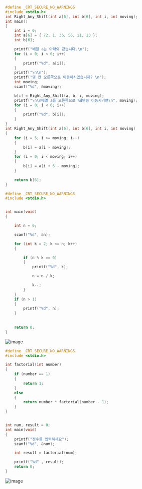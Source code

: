 ```c
#define _CRT_SECURE_NO_WARNINGS
#include <stdio.h>
int Right_Any_Shift(int a[6], int b[6], int i, int moving);
int main()
{
	int i = 0;
	int a[6] = { 72, 1, 36, 56, 21, 23 };
	int b[6];

	printf("배열 a는 아래와 같습니다.\n");
	for (i = 0; i < 6; i++)
	{
		printf("%d", a[i]);
	}
	printf("\n\n");
	printf("몇 칸 오른쪽으로 이동하시겠습니까? \n");
	int moving;
	scanf("%d", &moving);

	b[i] = Right_Any_Shift(a, b, i, moving);
	printf("\n\n배열 a를 오른쪽으로 %d만큼 이동시키면\n", moving);
	for (i = 0; i < 6; i++)
	{
		printf("%d", b[i]);
	}
}
int Right_Any_Shift(int a[6], int b[6], int i, int moving) 
{
	for (i = 5; i >= moving; i--) 
	{
		b[i] = a[i - moving];
	}
	for (i = 0; i < moving; i++) 
	{
		b[i] = a[i + 6 - moving];
	}

	return b[6];
}
```

```c
#define _CRT_SECURE_NO_WARNINGS
#include <stdio.h>


int main(void)
{

    int n = 0;

    scanf("%d", &n);

    for (int k = 2; k <= n; k++)
    {

        if (n % k == 0)
        {
            printf("%d", k);

            n = n / k;

            k--;
        }
    }
    if (n > 1)
    {
        printf("%d", n); 
    }
        
  
    return 0;
}
```
![image](https://user-images.githubusercontent.com/81094980/124290170-18a15f80-db8e-11eb-8ebc-3eb5a49bd203.png)

```c
#define _CRT_SECURE_NO_WARNINGS
#include <stdio.h>

int factorial(int number)
{
	if (number == 1)
	{
		return 1;
	}
	else
	{
		return number * factorial(number - 1);
	}
}


int num, result = 0;
int main(void)
{
	printf("정수를 입력하세요");
	scanf("%d", &num);

	int result = factorial(num);

	printf("%d" , result);
	return 0;
}
```
![image](https://user-images.githubusercontent.com/81094980/124310213-d2a4c580-dba6-11eb-8994-7d2f3fe58905.png)
